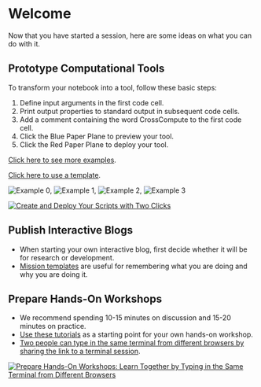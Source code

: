 # Welcome
Now that you have started a session, here are some ideas on what you can do with it.

## Prototype Computational Tools
To transform your notebook into a tool, follow these basic steps:
1. Define input arguments in the first code cell.
2. Print output properties to standard output in subsequent code cells.
3. Add a comment containing the word CrossCompute to the first code cell.
4. Click the Blue Paper Plane to preview your tool.
5. Click the Red Paper Plane to deploy your tool.

[Click here to see more examples](https://docs.google.com/spreadsheets/d/1xWHIWGhqoeQvPCtc1GWxkg7NoUXJno_EToLhp2WxZdw).

[Click here to use a template](https://crosscompute.com/n/VUnC87fxksJsuBCksDNl2LHXw7ZMzAB4/-/templates/tool).

![Example 0](https://storage.googleapis.com/crosscompute-website-20170828/example0-20171207-0700.jpg),
![Example 1](https://storage.googleapis.com/crosscompute-website-20170828/example1-20171207-0700.jpg),
![Example 2](https://storage.googleapis.com/crosscompute-website-20170828/example2-20171207-0700.jpg),
![Example 3](https://storage.googleapis.com/crosscompute-website-20170828/example3-20171207-0700.jpg)

[![Create and Deploy Your Scripts with Two Clicks](https://img.youtube.com/vi/M6GPVq3-Beg/0.jpg)](https://www.youtube.com/watch?v=M6GPVq3-Beg "Create and Deploy Your Scripts with Two Clicks")

## Publish Interactive Blogs
- When starting your own interactive blog, first decide whether it will be for research or development.
- [Mission templates](../tree/Templates) are useful for remembering what you are doing and why you are doing it.

## Prepare Hands-On Workshops
- We recommend spending 10-15 minutes on discussion and 15-20 minutes on practice.
- [Use these tutorials](../tree/Tutorials) as a starting point for your own hands-on workshop.
- [Two people can type in the same terminal from different browsers by sharing the link to a terminal session](https://youtu.be/yTYWgIcOEgc).

[![Prepare Hands-On Workshops: Learn Together by Typing in the Same Terminal from Different Browsers](https://img.youtube.com/vi/yTYWgIcOEgc/0.jpg)](https://www.youtube.com/watch?v=yTYWgIcOEgc "Prepare Hands-On Workshops: Learn Together by Typing in the Same Terminal from Different Browsers")
